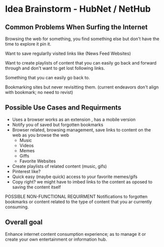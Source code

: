 # Idea Brainstorm - HubNet / NetHub

## Common Problems When Surfing the Internet
Browsing the web for something, you find something else but don't have the time to explore it pin it. 

Want to save regularlly visited links like (News Feed Websites)

Want to create playlists of content that you can easily go back and forward through and don't want to get lost following links.

Something that you can easily go back to.

Bookmarking sites but never revisitting them. (current endeavors don't align with bookmark; no need to revist)

## Possible Use Cases and Requirments
- Uses a browser works as an extension , has a mobile version
- Notify you of saved but forgotten bookmarks
- Browser related, browsing management, save links to content on the web as you browse the web
	- Music
	- Videos
	- Memes
	- Giffs
	- Favorite Websites
- Create playlists of related content (music, gifs)
- Pinterest like?
- Quick easy (maybe quick) access to your favorite memes/gifs
- Copy right? we might have to imbed links to the content as oposed to saving the content itself

POSSIBLE NON-FUNCTIONAL REQUIRMENT
Notifications to forgotten bookmarks or content related to the type of content that you ar currently consuming.

## Overall goal
Enhance internet content consumption experience; as to manage it or create your own entertainment or information hub.